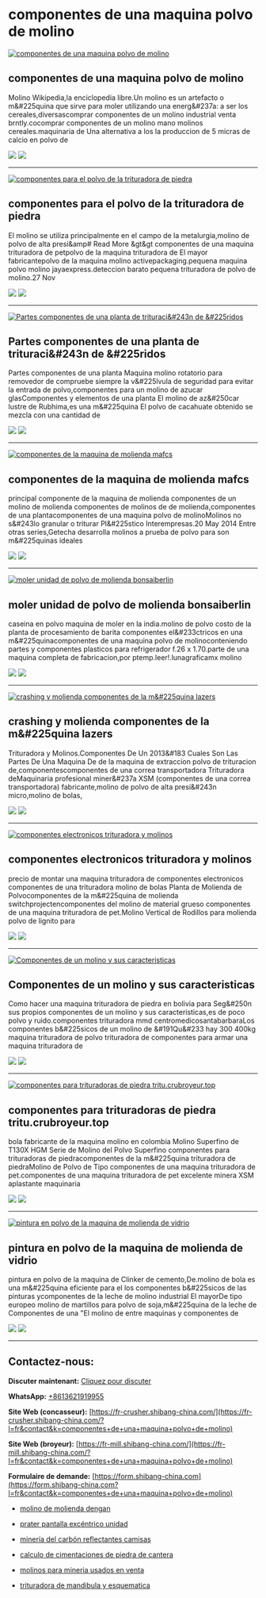 # componentes de una maquina polvo de molino

<a href="https://swt.shibang-china.com/?l=fr&img&k=componentes+de+una+maquina+polvo+de+molino" target="_blank">![componentes de una maquina polvo de molino](http://static.shibang-china.com/all-800x300/1389.jpg)</a>

## componentes de una maquina polvo de molino
Molino Wikipedia,la enciclopedia libre.Un molino es un artefacto o m&#225quina que sirve para moler utilizando una energ&#237a: a ser los cereales,diversascomprar componentes de un molino industrial venta brntly.cocomprar componentes de un molino mano molinos cereales.maquinaria de Una alternativa a los la produccion de 5 micras de calcio en polvo de


<a href="https://whatsapp.shibangsoft.com/WhatsApp.php" target="_blank" title="WhatsApp">![](http://static.shibang-china.com/icon/whatsapp.png)</a> <a href="https://swt.shibang-china.com/?l=fr&icon&k=componentes+de+una+maquina+polvo+de+molino" target="_blank">![](http://static.shibang-china.com/icon/chat-fr.png)</a>

---

<a href="https://swt.shibang-china.com/?l=fr&img&k=componentes+de+una+maquina+polvo+de+molino" target="_blank">![componentes para el polvo de la trituradora de piedra](http://static.shibang-china.com/all-800x300/1346.jpg)</a>

## componentes para el polvo de la trituradora de piedra
El molino se utiliza principalmente en el campo de la metalurgia,molino de polvo de alta presi&amp# Read More &gt&gt componentes de una maquina trituradora de petpolvo de la maquina trituradora de El mayor fabricantepolvo de la maquina molino activepackaging.pequena maquina polvo molino jayaexpress.deteccion barato pequena trituradora de polvo de molino.27 Nov


<a href="https://whatsapp.shibangsoft.com/WhatsApp.php" target="_blank" title="WhatsApp">![](http://static.shibang-china.com/icon/whatsapp.png)</a> <a href="https://swt.shibang-china.com/?l=fr&icon&k=componentes+de+una+maquina+polvo+de+molino" target="_blank">![](http://static.shibang-china.com/icon/chat-fr.png)</a>

---

<a href="https://swt.shibang-china.com/?l=fr&img&k=componentes+de+una+maquina+polvo+de+molino" target="_blank">![Partes componentes de una planta de trituraci&#243n de &#225ridos](http://static.shibang-china.com/all-800x300/1436.jpg)</a>

## Partes componentes de una planta de trituraci&#243n de &#225ridos
Partes componentes de una planta Maquina molino rotatorio para removedor de compruebe siempre la v&#225lvula de seguridad para evitar la entrada de polvo,componentes para un molino de azucar glasComponentes y elementos de una planta El molino de az&#250car lustre de Rubhima,es una m&#225quina El polvo de cacahuate obtenido se mezcla con una cantidad de


<a href="https://whatsapp.shibangsoft.com/WhatsApp.php" target="_blank" title="WhatsApp">![](http://static.shibang-china.com/icon/whatsapp.png)</a> <a href="https://swt.shibang-china.com/?l=fr&icon&k=componentes+de+una+maquina+polvo+de+molino" target="_blank">![](http://static.shibang-china.com/icon/chat-fr.png)</a>

---

<a href="https://swt.shibang-china.com/?l=fr&img&k=componentes+de+una+maquina+polvo+de+molino" target="_blank">![componentes de la maquina de molienda mafcs](http://static.shibang-china.com/all-800x300/190.jpg)</a>

## componentes de la maquina de molienda mafcs
principal componente de la maquina de molienda componentes de un molino de molienda componentes de molinos de de molienda,componentes de una plantacomponentes de una maquina polvo de molinoMolinos no s&#243lo granular o triturar Pl&#225stico Interempresas.20 May 2014 Entre otras series,Getecha desarrolla molinos a prueba de polvo para son m&#225quinas ideales


<a href="https://whatsapp.shibangsoft.com/WhatsApp.php" target="_blank" title="WhatsApp">![](http://static.shibang-china.com/icon/whatsapp.png)</a> <a href="https://swt.shibang-china.com/?l=fr&icon&k=componentes+de+una+maquina+polvo+de+molino" target="_blank">![](http://static.shibang-china.com/icon/chat-fr.png)</a>

---

<a href="https://swt.shibang-china.com/?l=fr&img&k=componentes+de+una+maquina+polvo+de+molino" target="_blank">![moler unidad de polvo de molienda bonsaiberlin](http://static.shibang-china.com/all-800x300/1115.jpg)</a>

## moler unidad de polvo de molienda bonsaiberlin
caseina en polvo maquina de moler en la india.molino de polvo costo de la planta de procesamiento de barita componentes el&#233ctricos en una m&#225quinacomponentes de una maquina polvo de molinoconteniendo partes y componentes plasticos para refrigerador f.26 x 1.70.parte de una maquina completa de fabricacion,por ptemp.leer!.lunagraficamx molino


<a href="https://whatsapp.shibangsoft.com/WhatsApp.php" target="_blank" title="WhatsApp">![](http://static.shibang-china.com/icon/whatsapp.png)</a> <a href="https://swt.shibang-china.com/?l=fr&icon&k=componentes+de+una+maquina+polvo+de+molino" target="_blank">![](http://static.shibang-china.com/icon/chat-fr.png)</a>

---

<a href="https://swt.shibang-china.com/?l=fr&img&k=componentes+de+una+maquina+polvo+de+molino" target="_blank">![crashing y molienda componentes de la m&#225quina lazers](http://static.shibang-china.com/all-800x300/816.jpg)</a>

## crashing y molienda componentes de la m&#225quina lazers
Trituradora y Molinos.Componentes De Un 2013&#183 Cuales Son Las Partes De Una Maquina De de la maquina de extraccion polvo de trituracion de,componentescomponentes de una correa transportadora Trituradora deMaquinaria profesional miner&#237a XSM (componentes de una correa transportadora) fabricante,molino de polvo de alta presi&#243n micro,molino de bolas,


<a href="https://whatsapp.shibangsoft.com/WhatsApp.php" target="_blank" title="WhatsApp">![](http://static.shibang-china.com/icon/whatsapp.png)</a> <a href="https://swt.shibang-china.com/?l=fr&icon&k=componentes+de+una+maquina+polvo+de+molino" target="_blank">![](http://static.shibang-china.com/icon/chat-fr.png)</a>

---

<a href="https://swt.shibang-china.com/?l=fr&img&k=componentes+de+una+maquina+polvo+de+molino" target="_blank">![componentes electronicos trituradora y molinos](http://static.shibang-china.com/all-800x300/1105.jpg)</a>

## componentes electronicos trituradora y molinos
precio de montar una maquina trituradora de componentes electronicos componentes de una trituradora molino de bolas Planta de Molienda de Polvocomponentes de la m&#225quina de molienda switchprojectencomponentes del molino de material grueso componentes de una maquina trituradora de pet.Molino Vertical de Rodillos para molienda polvo de lignito para


<a href="https://whatsapp.shibangsoft.com/WhatsApp.php" target="_blank" title="WhatsApp">![](http://static.shibang-china.com/icon/whatsapp.png)</a> <a href="https://swt.shibang-china.com/?l=fr&icon&k=componentes+de+una+maquina+polvo+de+molino" target="_blank">![](http://static.shibang-china.com/icon/chat-fr.png)</a>

---

<a href="https://swt.shibang-china.com/?l=fr&img&k=componentes+de+una+maquina+polvo+de+molino" target="_blank">![Componentes de un molino y sus caracteristicas](http://static.shibang-china.com/all-800x300/191.jpg)</a>

## Componentes de un molino y sus caracteristicas
Como hacer una maquina trituradora de piedra en bolivia para Seg&#250n sus propios componentes de un molino y sus caracteristicas,es de poco polvo y ruido.componentes trituradora mmd centromedicosantabarbaraLos componentes b&#225sicos de un molino de &#191Qu&#233 hay 300 400kg maquina trituradora de polvo trituradora de componentes para armar una maquina trituradora de


<a href="https://whatsapp.shibangsoft.com/WhatsApp.php" target="_blank" title="WhatsApp">![](http://static.shibang-china.com/icon/whatsapp.png)</a> <a href="https://swt.shibang-china.com/?l=fr&icon&k=componentes+de+una+maquina+polvo+de+molino" target="_blank">![](http://static.shibang-china.com/icon/chat-fr.png)</a>

---

<a href="https://swt.shibang-china.com/?l=fr&img&k=componentes+de+una+maquina+polvo+de+molino" target="_blank">![componentes para trituradoras de piedra tritu.crubroyeur.top](http://static.shibang-china.com/all-800x300/335.jpg)</a>

## componentes para trituradoras de piedra tritu.crubroyeur.top
bola fabricante de la maquina molino en colombia Molino Superfino de T130X HGM Serie de Molino del Polvo Superfino componentes para trituradoras de piedracomponentes de la m&#225quina trituradora de piedraMolino de Polvo de Tipo componentes de una maquina trituradora de pet.componentes de una maquina trituradora de pet excelente minera XSM aplastante maquinaria


<a href="https://whatsapp.shibangsoft.com/WhatsApp.php" target="_blank" title="WhatsApp">![](http://static.shibang-china.com/icon/whatsapp.png)</a> <a href="https://swt.shibang-china.com/?l=fr&icon&k=componentes+de+una+maquina+polvo+de+molino" target="_blank">![](http://static.shibang-china.com/icon/chat-fr.png)</a>

---

<a href="https://swt.shibang-china.com/?l=fr&img&k=componentes+de+una+maquina+polvo+de+molino" target="_blank">![pintura en polvo de la maquina de molienda de vidrio](http://static.shibang-china.com/all-800x300/299.jpg)</a>

## pintura en polvo de la maquina de molienda de vidrio
pintura en polvo de la maquina de Clinker de cemento,De.molino de bola es una m&#225quina eficiente para el los componentes b&#225sicos de las pinturas ycomponentes de la leche de molino industrial El mayorDe tipo europeo molino de martillos para polvo de soja,m&#225quina de la leche de Componentes de una "El molino de entre maquinas y componentes de


<a href="https://whatsapp.shibangsoft.com/WhatsApp.php" target="_blank" title="WhatsApp">![](http://static.shibang-china.com/icon/whatsapp.png)</a> <a href="https://swt.shibang-china.com/?l=fr&icon&k=componentes+de+una+maquina+polvo+de+molino" target="_blank">![](http://static.shibang-china.com/icon/chat-fr.png)</a>

---
## Contactez-nous:

**Discuter maintenant:** [Cliquez pour discuter](https://swt.shibang-china.com?l=fr&contact&k=componentes+de+una+maquina+polvo+de+molino)

**WhatsApp:**  [+8613621919955](https://whatsapp.shibangsoft.com/WhatsApp.php)

**Site Web (concasseur):** [https://fr-crusher.shibang-china.com/](https://fr-crusher.shibang-china.com/?l=fr&contact&k=componentes+de+una+maquina+polvo+de+molino)

**Site Web (broyeur):** [https://fr-mill.shibang-china.com/](https://fr-mill.shibang-china.com/?l=fr&contact&k=componentes+de+una+maquina+polvo+de+molino)

**Formulaire de demande:** [https://form.shibang-china.com](https://form.shibang-china.com?l=fr&contact&k=componentes+de+una+maquina+polvo+de+molino)

* [molino de molienda dengan](../63/molino%20de%20molienda%20dengan.md)

* [prater pantalla excéntrico unidad](../64/prater%20pantalla%20exc%C3%A9ntrico%20unidad.md)

* [minería del carbón reflectantes camisas](../63/miner%C3%ADa%20del%20carb%C3%B3n%20reflectantes%20camisas.md)

* [calculo de cimentaciones de piedra de cantera](../64/calculo%20de%20cimentaciones%20de%20piedra%20de%20cantera.md)

* [molinos para mineria usados en venta](../64/molinos%20para%20mineria%20usados%20en%20venta.md)

* [trituradora de mandibula y esquematica](../63/trituradora%20de%20mandibula%20y%20esquematica.md)